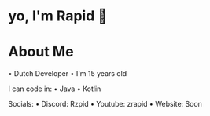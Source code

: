 
# yo, I'm Rapid 👋

# About Me

• Dutch Developer
• I'm 15 years old

I can code in:
• Java
• Kotlin

Socials:
• Discord: Rzpid
• Youtube: zrapid
• Website: Soon

